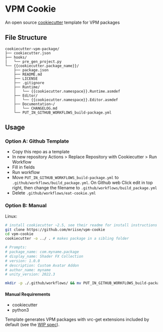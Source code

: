 # VPM Cookie

An open source [cookiecutter](https://github.com/cookiecutter/cookiecutter) template for VPM packages

## File Structure

```text
cookiecutter-vpm-package/
├── cookiecutter.json
├── hooks/
|   └── pre_gen_project.py
└── {{cookiecutter.package_name}}/
    ├── package.json
    ├── README.md
    ├── LICENSE
    ├── .gitignore
    ├── Runtime/
    │   └── {{cookiecutter.namespace}}.Runtime.asmdef
    ├── Editor/
    │   └── {{cookiecutter.namespace}}.Editor.asmdef
    ├── Documentation~/
    │   └── CHANGELOG.md
    └── PUT_IN_GITHUB_WORKFLOWS_build-package.yml
```

## Usage

### Option A: Github Template

- Copy this repo as a template
- In new repository Actions > Replace Repository with Cookiecutter > Run Workflow
- Fill in fields
- Run workflow
- Move `PUT_IN_GITHUB_WORKFLOWS_build-package.yml` to `.github/workflows/build_package.yml`. On Github web Click edit in top right, then change the filename to `.github/workflows/build_package.yml`
- Delete `.github/workflows/eat-cookie.yml`

### Option B: Manual

Linux:

```bash
# install cookiecutter ~2.5, see their readme for install instructions
git clone https://github.com/mriise/vpm-cookie
cd vpm-cookie
cookiecutter -o ../ . # makes package in a sibling folder

# Prompts:
# package_name: com.myname.package
# display_name: Shader FX Collection  
# version: 1.0.0
# description: Custom Avatar Addon
# author_name: myname
# unity_version: 2022.3

mkdir -p ./.github/workflows/ && mv PUT_IN_GITHUB_WORKFLOWS_build-package.yml ./.github/workflows/ && rm .github/workflows/eat-cookie.yml
```

#### Manual Requirements

- cookiecutter
- python3

Template generates VPM packages with vrc-get extensions included by default (see the [WIP spec](https://github.com/vrc-get/vrc-get/blob/133b03467efb454af0ed336881e4042e60551171/docs/vpm-spec.md)).
